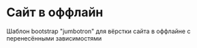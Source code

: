 # Сайт в оффлайн

Шаблон bootstrap "jumbotron" для вёрстки сайта в оффлайне с перенесёнными зависимостями

